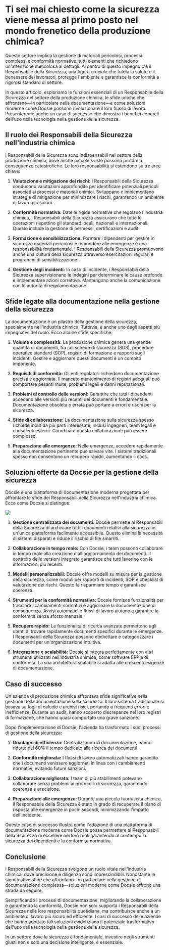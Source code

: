 # Ti sei mai chiesto come la sicurezza viene messa al primo posto nel mondo frenetico della produzione chimica?

Questo settore implica la gestione di materiali pericolosi, processi complessi e conformità normative, tutti elementi che richiedono un'attenzione meticolosa ai dettagli. Al centro di questo impegno c'è il Responsabile della Sicurezza, una figura cruciale che tutela la salute e il benessere dei lavoratori, protegge l'ambiente e garantisce la conformità a rigorosi standard di settore.

In questo articolo, esploriamo le funzioni essenziali di un Responsabile della Sicurezza nel settore della produzione chimica, le sfide uniche che affrontano—in particolare nella documentazione—e come soluzioni moderne come Docsie possono rivoluzionare il loro flusso di lavoro. Presenteremo anche un caso di successo che dimostra i benefici concreti dell'uso della tecnologia nella gestione della sicurezza.

## Il ruolo dei Responsabili della Sicurezza nell'industria chimica

I Responsabili della Sicurezza sono indispensabili nel settore della produzione chimica, dove anche piccole sviste possono portare a conseguenze catastrofiche. Le loro responsabilità si estendono su tre aree chiave:

1. **Valutazione e mitigazione dei rischi:** I Responsabili della Sicurezza conducono valutazioni approfondite per identificare potenziali pericoli associati ai processi e materiali chimici. Sviluppano e implementano strategie di mitigazione per minimizzare i rischi, garantendo un ambiente di lavoro più sicuro.

2. **Conformità normativa:** Date le rigide normative che regolano l'industria chimica, i Responsabili della Sicurezza assicurano che tutte le operazioni rispettino gli standard locali, nazionali e internazionali. Questo include la gestione di permessi, certificazioni e audit.

3. **Formazione e sensibilizzazione:** Formare i dipendenti per gestire in sicurezza materiali pericolosi e rispondere alle emergenze è una responsabilità fondamentale. I Responsabili della Sicurezza promuovono anche una cultura della sicurezza attraverso esercitazioni regolari e programmi di sensibilizzazione.

4. **Gestione degli incidenti:** In caso di incidente, i Responsabili della Sicurezza supervisionano le indagini per determinare le cause profonde e implementare azioni correttive. Mantengono anche la comunicazione con le autorità di regolamentazione.

## Sfide legate alla documentazione nella gestione della sicurezza

La documentazione è un pilastro della gestione della sicurezza, specialmente nell'industria chimica. Tuttavia, è anche uno degli aspetti più impegnativi del ruolo. Ecco alcune sfide specifiche:

1. **Volume e complessità:** La produzione chimica genera una grande quantità di documenti, tra cui schede di sicurezza (SDS), procedure operative standard (SOP), registri di formazione e rapporti sugli incidenti. Gestire e aggiornare questi documenti è un compito imponente.

2. **Requisiti di conformità:** Gli enti regolatori richiedono documentazione precisa e aggiornata. Il mancato mantenimento di registri adeguati può comportare pesanti multe, problemi legali e danni reputazionali.

3. **Problemi di controllo delle versioni:** Garantire che tutti i dipendenti accedano alle versioni più recenti dei documenti è fondamentale. Documentazione obsoleta o errata può portare a errori e rischi per la sicurezza.

4. **Sfide di collaborazione:** La documentazione sulla sicurezza spesso richiede input da più parti interessate, inclusi ingegneri, team legali e consulenti esterni. Coordinare questa collaborazione può essere complesso.

5. **Preparazione alle emergenze:** Nelle emergenze, accedere rapidamente alla documentazione pertinente può salvare vite. I sistemi tradizionali spesso non consentono un recupero rapido, aumentando il caos.

## Soluzioni offerte da Docsie per la gestione della sicurezza

Docsie è una piattaforma di documentazione moderna progettata per affrontare le sfide dei Responsabili della Sicurezza nell'industria chimica. Ecco come Docsie si distingue:

![](https://cdn.docsie.io/workspace_PxAvC1Uenuc7ad6H3/doc_wn84Jkoc6hIMTO2eE/file_XE9A0ZiXYWRebMpME/image_4d67d10a-bea3-f4ec-c7ae-35d74bce7fff.jpg)

1. **Gestione centralizzata dei documenti:** Docsie permette ai Responsabili della Sicurezza di archiviare tutti i documenti relativi alla sicurezza in un'unica piattaforma facilmente accessibile. Questo elimina la necessità di sistemi disparati e riduce il rischio di file smarriti.

2. **Collaborazione in tempo reale:** Con Docsie, i team possono collaborare in tempo reale alla creazione e all'aggiornamento dei documenti. Il controllo delle versioni integrato garantisce che tutti lavorino con le informazioni più recenti.

3. **Modelli personalizzabili:** Docsie offre modelli su misura per la gestione della sicurezza, come moduli per rapporti di incidenti, SOP e checklist di valutazione dei rischi. Questo fa risparmiare tempo e garantisce coerenza.

4. **Strumenti per la conformità normativa:** Docsie fornisce funzionalità per tracciare i cambiamenti normativi e aggiornare la documentazione di conseguenza. Avvisi automatici e flussi di lavoro aiutano a garantire la conformità senza sforzo manuale.

5. **Recupero rapido:** Le funzionalità di ricerca avanzate permettono agli utenti di trovare rapidamente documenti specifici durante le emergenze. I Responsabili della Sicurezza possono etichettare e categorizzare i documenti per un'organizzazione intuitiva.

6. **Integrazione e scalabilità:** Docsie si integra perfettamente con altri strumenti utilizzati nell'industria chimica, come software ERP e di conformità. La sua architettura scalabile si adatta alle crescenti esigenze di documentazione.

## Caso di successo

Un'azienda di produzione chimica affrontava sfide significative nella gestione della documentazione sulla sicurezza. Il loro sistema tradizionale si basava su fogli di calcolo e archivi fisici, portando a frequenti errori e inefficienze. Durante un audit, hanno scoperto discrepanze nei loro registri di formazione, che hanno quasi comportato una grave sanzione.

Dopo l'implementazione di Docsie, l'azienda ha trasformato i suoi processi di gestione della sicurezza:

1. **Guadagni di efficienza:** Centralizzando la documentazione, hanno ridotto del 60% il tempo dedicato alla ricerca dei documenti.

2. **Conformità migliorata:** I flussi di lavoro automatizzati hanno garantito che i documenti venissero aggiornati in linea con i cambiamenti normativi, evitando future sanzioni.

3. **Collaborazione migliorata:** I team di più stabilimenti potevano collaborare senza problemi ai protocolli di sicurezza, garantendo coerenza e precisione.

4. **Preparazione alle emergenze:** Durante una piccola fuoriuscita chimica, il Responsabile della Sicurezza è stato in grado di recuperare il piano di risposta alle emergenze in pochi secondi, minimizzando l'impatto dell'incidente.

Questo caso di successo illustra come l'adozione di una piattaforma di documentazione moderna come Docsie possa permettere ai Responsabili della Sicurezza di eccellere nei loro ruoli garantendo al contempo la sicurezza dei dipendenti e la conformità normativa.

## Conclusione

I Responsabili della Sicurezza svolgono un ruolo vitale nell'industria chimica, dove precisione e diligenza sono imprescindibili. Nonostante le significative sfide che affrontano—in particolare nella gestione di documentazione complessa—soluzioni moderne come Docsie offrono una strada da seguire.

Semplificando i processi di documentazione, migliorando la collaborazione e garantendo la conformità, Docsie non solo supporta i Responsabili della Sicurezza nelle loro responsabilità quotidiane, ma contribuisce anche a un ambiente di lavoro più sicuro ed efficiente. I casi di successo delle aziende che hanno adottato tali soluzioni evidenziano il potenziale trasformativo dell'uso della tecnologia nella gestione della sicurezza.

In un settore dove la sicurezza è fondamentale, investire negli strumenti giusti non è solo una decisione intelligente, è essenziale.